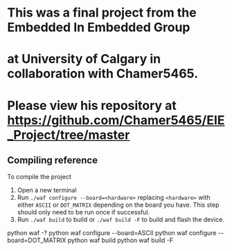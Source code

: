 # This was a final project from the Embedded In Embedded Group
# at University of Calgary in collaboration with Chamer5465.
# Please view his repository at https://github.com/Chamer5465/EIE_Project/tree/master

## Compiling reference

To compile the project

1. Open a new terminal
2. Run `./waf configure --board=<hardware>` replacing `<hardware>` with either `ASCII` or `DOT_MATRIX` depending on the board you have. This step should only need to be run once if successful.
3. Run `./waf build` to build or `./waf build -F` to build and flash the device.

python waf -?
python waf configure --board=ASCII
python waf configure --board=DOT_MATRIX
python waf build
python waf build -F
